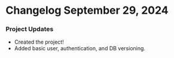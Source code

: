 # Changelog September 29, 2024

### Project Updates
* Created the project!
* Added basic user, authentication, and DB versioning.